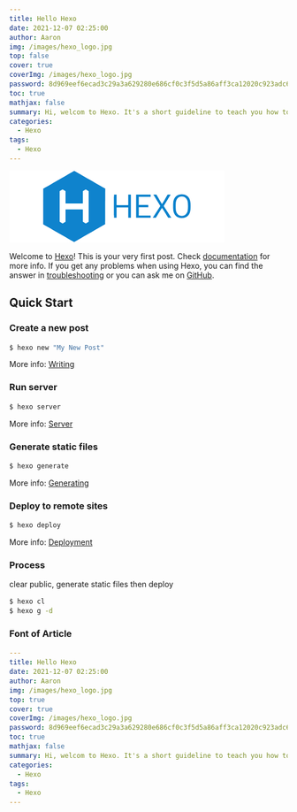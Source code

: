 ```yaml
---
title: Hello Hexo
date: 2021-12-07 02:25:00
author: Aaron
img: /images/hexo_logo.jpg 
top: false
cover: true 
coverImg: /images/hexo_logo.jpg 
password: 8d969eef6ecad3c29a3a629280e686cf0c3f5d5a86aff3ca12020c923adc6c92 
toc: true
mathjax: false 
summary: Hi, welcom to Hexo. It's a short guideline to teach you how to use Hexo.
categories: 
  - Hexo
tags: 
  - Hexo
---
```


![](/images/hexo_logo.jpg)

Welcome to [Hexo](https://hexo.io/)! This is your very first post. Check [documentation](https://hexo.io/docs/) for more info. If you get any problems when using Hexo, you can find the answer in [troubleshooting](https://hexo.io/docs/troubleshooting.html) or you can ask me on [GitHub](https://github.com/hexojs/hexo/issues).

## Quick Start

### Create a new post

``` bash
$ hexo new "My New Post"
```

More info: [Writing](https://hexo.io/docs/writing.html)

### Run server

``` bash
$ hexo server
```

More info: [Server](https://hexo.io/docs/server.html)

### Generate static files

``` bash
$ hexo generate
```

More info: [Generating](https://hexo.io/docs/generating.html)

### Deploy to remote sites

``` bash
$ hexo deploy
```

More info: [Deployment](https://hexo.io/docs/one-command-deployment.html)


### Process
clear public, generate static files then deploy

``` bash
$ hexo cl
$ hexo g -d
```


### Font of Article
``` yaml
--- 
title: Hello Hexo
date: 2021-12-07 02:25:00
author: Aaron
img: /images/hexo_logo.jpg 
top: true 
cover: true 
coverImg: /images/hexo_logo.jpg 
password: 8d969eef6ecad3c29a3a629280e686cf0c3f5d5a86aff3ca12020c923adc6c92 
toc: true
mathjax: false 
summary: Hi, welcom to Hexo. It's a short guideline to teach you how to use Hexo.
categories: 
  - Hexo
tags: 
  - Hexo
---
```

